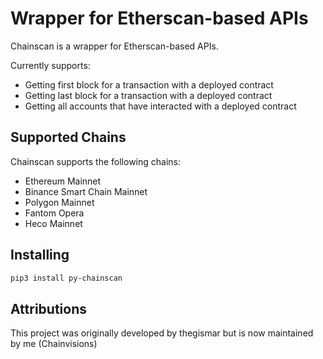 # Wrapper for Etherscan-based APIs

Chainscan is a wrapper for Etherscan-based APIs.

Currently supports:

- Getting first block for a transaction with a deployed contract
- Getting last block for a transaction with a deployed contract
- Getting all accounts that have interacted with a deployed contract

## Supported Chains
Chainscan supports the following chains:
- Ethereum Mainnet
- Binance Smart Chain Mainnet
- Polygon Mainnet
- Fantom Opera
- Heco Mainnet

## Installing

```bash
pip3 install py-chainscan
```

## Attributions
This project was originally developed by thegismar but is now maintained by me (Chainvisions)